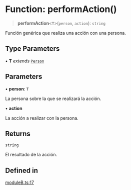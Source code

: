 # Function: performAction()

> **performAction**\<`T`\>(`person`, `action`): `string`

Función genérica que realiza una acción con una persona.

## Type Parameters

• **T** *extends* [`Person`](../interfaces/Person.md)

## Parameters

• **person**: `T`

La persona sobre la que se realizará la acción.

• **action**

La acción a realizar con la persona.

## Returns

`string`

El resultado de la acción.

## Defined in

[moduleB.ts:17](https://github.com/mmvazzano/documentation-boardgame/blob/2cdc918146e1ccf8c3119f39858bf0c7d7a54b28/doc_methods/moduleB.ts#L17)
